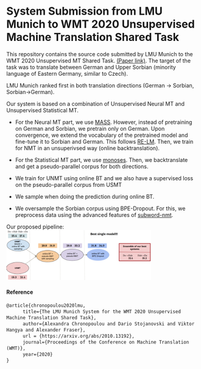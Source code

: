 # System Submission from LMU Munich to WMT 2020 Unsupervised Machine Translation Shared Task

This repository contains the source code submitted by LMU Munich to the WMT 2020 Unsupervised MT Shared Task. [(Paper link)](https://arxiv.org/abs/2010.13192). The target of the task was to translate between German and Upper Sorbian (minority language of Eastern Germany, similar to Czech).

LMU Munich ranked first in both translation directions (German -> Sorbian, Sorbian->German). 

Our system is based on a combination of Unsupervised Neural MT and Unsupervised Statistical MT. 

- For the Neural MT part, we use [MASS](https://www.microsoft.com/en-us/research/uploads/prod/2019/06/MASS-paper-updated-002.pdf). However, instead of pretraining on German and Sorbian, we pretrain only on German. Upon convergence, we extend the vocabulary of the pretrained model and fine-tune it to Sorbian and German. This follows [RE-LM](https://www.aclweb.org/anthology/2020.emnlp-main.214.pdf). Then, we train for NMT in an unsuperivsed way (online backtranslation).

- For the Statistical MT part, we use [monoses](https://github.com/artetxem/monoses). Then, we backtranslate and get a pseudo-parallel corpus for both directions.

- We train for UNMT using online BT and we also have a supervised loss on the pseudo-parallel corpus from USMT

- We sample when doing the prediction during online BT. 

- We oversample the Sorbian corpus using BPE-Dropout. For this, we preprocess data using the advanced features of [subword-nmt](https://github.com/rsennrich/subword-nmt#advanced-features). 

Our proposed pipeline:
<img src="https://github.com/alexandra-chron/umt-lmu-wmt2020/blob/main/system_overview.png" width="380">



#### Reference

```
@article{chronopoulou2020lmu,
      title={The LMU Munich System for the WMT 2020 Unsupervised Machine Translation Shared Task}, 
      author={Alexandra Chronopoulou and Dario Stojanovski and Viktor Hangya and Alexander Fraser},
      url = {https://arxiv.org/abs/2010.13192},
      journal={Proceedings of the Conference on Machine Translation (WMT)},
      year={2020}
}
```


